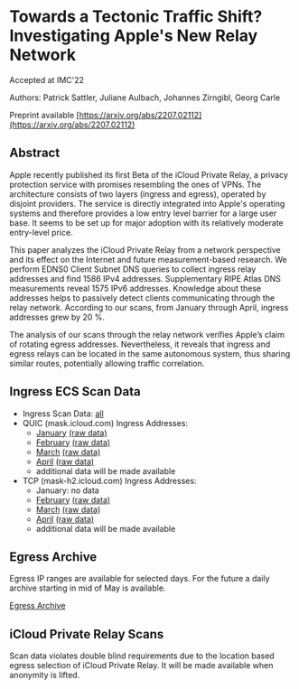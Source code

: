 # Towards a Tectonic Traffic Shift? Investigating Apple's New Relay Network

Accepted at IMC'22

Authors: Patrick Sattler, Juliane Aulbach, Johannes Zirngibl, Georg Carle

Preprint available [https://arxiv.org/abs/2207.02112](https://arxiv.org/abs/2207.02112)

## Abstract

Apple recently published its first Beta of the iCloud Private Relay, a privacy protection service with promises resembling the ones of VPNs. The architecture consists of two layers (ingress and egress), operated by disjoint providers. The service is directly integrated into Apple's operating systems and therefore provides a low entry level barrier for a large user base. It seems to be set up for major adoption with its relatively moderate entry-level price.

This paper analyzes the iCloud Private Relay from a network perspective and its effect on the Internet and future measurement-based research. We perform EDNS0 Client Subnet DNS queries to collect ingress relay addresses and find 1586 IPv4 addresses. Supplementary RIPE Atlas DNS measurements reveal 1575 IPv6 addresses. Knowledge about these addresses helps to passively detect clients communicating through the relay network. According to our scans, from January through April, ingress addresses grew by 20 %.

The analysis of our scans through the relay network verifies Apple’s claim of rotating egress addresses. Nevertheless, it reveals that ingress and egress relays can be located in the same autonomous system, thus sharing similar routes, potentially allowing traffic correlation.

## Ingress ECS Scan Data

- Ingress Scan Data: [all](https://github.com/relay-networks/relay-networks.github.io/tree/main/ingress-ecs-scan-data)
- QUIC (mask.icloud.com) Ingress Addresses:
    - [January](https://github.com/relay-networks/relay-networks.github.io/tree/main/ingress-ecs-scan-data/2022-01/ecs-scan-2022-01-14.ips) [(raw data)](https://github.com/relay-networks/relay-networks.github.io/tree/main/ingress-ecs-scan-data/2022-01/raw-results)
    - [February](https://github.com/relay-networks/relay-networks.github.io/tree/main/ingress-ecs-scan-data/2022-02/ecs-scan-2022-02-05.ips) [(raw data)](https://github.com/relay-networks/relay-networks.github.io/tree/main/ingress-ecs-scan-data/2022-02/raw-results)
    - [March](https://github.com/relay-networks/relay-networks.github.io/tree/main/ingress-ecs-scan-data/2022-03/ecs-scan-2022-03-25.ips) [(raw data)](https://github.com/relay-networks/relay-networks.github.io/tree/main/ingress-ecs-scan-data/2022-03/raw-results)
    - [April](https://github.com/relay-networks/relay-networks.github.io/tree/main/ingress-ecs-scan-data/2022-04/ecs-scan-2022-04-22.ips) [(raw data)](https://github.com/relay-networks/relay-networks.github.io/tree/main/ingress-ecs-scan-data/2022-04/raw-results)
    - additional data will be made available
- TCP (mask-h2.icloud.com) Ingress Addresses:
    - January: no data
    - [February](https://github.com/relay-networks/relay-networks.github.io/tree/main/ingress-ecs-scan-data/2022-02/ecs-scan-h2-2022-02-10.ips) [(raw data)](https://github.com/relay-networks/relay-networks.github.io/tree/main/ingress-ecs-scan-data/2022-02/raw-results-h2)
    - [March](https://github.com/relay-networks/relay-networks.github.io/tree/main/ingress-ecs-scan-data/2022-03/ecs-scan-h2-2022-03-25.ips) [(raw data)](https://github.com/relay-networks/relay-networks.github.io/tree/main/ingress-ecs-scan-data/2022-03/raw-results-h2)
    - [April](https://github.com/relay-networks/relay-networks.github.io/tree/main/ingress-ecs-scan-data/2022-04/ecs-scan-h2-2022-04-22.ips) [(raw data)](https://github.com/relay-networks/relay-networks.github.io/tree/main/ingress-ecs-scan-data/2022-04/raw-results-h2)
    - additional data will be made available

## Egress Archive

Egress IP ranges are available for selected days. For the future a daily archive starting in mid of May is available.

[Egress Archive](https://github.com/relay-networks/relay-networks.github.io/tree/main/egress-ip-ranges)

## iCloud Private Relay Scans

Scan data violates double blind requirements due to the location based egress selection of iCloud Private Relay. It will be made available when anonymity is lifted.
